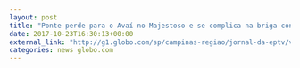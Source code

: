 ```yaml
---
layout: post
title: "Ponte perde para o Avaí no Majestoso e se complica na briga contra o rebaixamento"
date: 2017-10-23T16:30:13+00:00
external_link: "http://g1.globo.com/sp/campinas-regiao/jornal-da-eptv/videos/t/edicoes/v/avai-surpreende-e-bate-a-ponte-preta-em-campinas-pelo-brasileirao/6236816/"
categories: news globo.com
---
```


